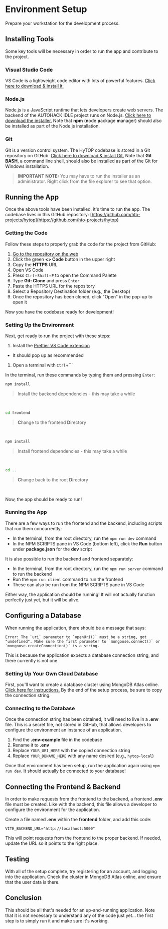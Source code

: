 # Environment Setup
Prepare your workstation for the development process.

## Installing Tools
Some key tools will be necessary in order to run the app and contribute to the project.

### Visual Studio Code
VS Code is a lightweight code editor with lots of powerful features. [Click here to download & install it.](https://code.visualstudio.com/Download)

### Node.js
Node.js is a JavaScript runtime that lets developers create web servers. The backend of the AUTOHACK IDLE project runs on Node.js. [Click here to download the installer.](https://nodejs.org/en/download/prebuilt-installer) Note that **npm** (**n**ode **p**ackage **m**anager) should also be installed as part of the Node.js installation.

### Git
Git is a version control system. The HyTOP codebase is stored in a Git repository on GitHub. [Click here to download & install Git.](https://gitforwindows.org/) Note that **Git BASH**, a command line shell, should also be installed as part of the Git for Windows installation.

>**IMPORTANT NOTE:** You may have to run the installer as an administrator. Right click from the file explorer to see that option.

## Running the App
Once the above tools have been installed, it's time to run the app. The codebase lives in this GitHub repository: [https://github.com/hto-projects/hytop](https://github.com/hto-projects/hytop)

### Getting the Code
Follow these steps to properly grab the code for the project from GitHub:

1. [Go to the repository on the web](https://github.com/hto-projects/hytop)
1. Click the green **<> Code** button in the upper right
1. Copy the **HTTPS** URL
1. Open VS Code
1. Press `Ctrl`+`Shift`+`P` to open the Command Palette
1. Type **Git: Clone** and press `Enter`
1. Paste the HTTPS URL for the repository
1. Select a Repository Destination folder (e.g., the Desktop)
1. Once the repository has been cloned, click "Open" in the pop-up to open it

Now you have the codebase ready for development!

### Setting Up the Environment
Next, get ready to run the project with these steps:

1. Install the [Prettier VS Code extension](https://marketplace.visualstudio.com/items?itemName=esbenp.prettier-vscode)  
  - It should pop up as recommended
1. Open a terminal with `Ctrl`+`\``

In the terminal, run these commands by typing them and pressing `Enter`:

```bash
npm install
```
>Install the backend dependencies - this may take a while

<br>

```bash
cd frontend
```
>**C**hange to the frontend **D**irectory

<br>

```bash
npm install
```
>Install frontend dependencies - this may take a while

<br>

```bash
cd ..
```
>**C**hange back to the root **D**irectory

<br>

Now, the app should be ready to run!

### Running the App
There are a few ways to run the frontend and the backend, including scripts that run them concurrently:

- In the terminal, from the root directory, run the `npm run dev` command
- In the NPM SCRIPTS pane in VS Code (bottom left), click the **Run** button under **package.json** for the **dev** script

It is also possible to run the backend and frontend separately:

- In the terminal, from the root directory, run the `npm run server` command to run the backend
- Run the `npm run client` command to run the frontend
- These can also be run from the NPM SCRIPTS pane in VS Code

Either way, the application should be running! It will not actually function perfectly just yet, but it will be alive.

## Configuring a Database
When running the application, there should be a message that says:

```
Error: The `uri` parameter to `openUri()` must be a string, got "undefined". Make sure the first parameter to `mongoose.connect()` or `mongoose.createConnection()` is a string.
```

This is because the application expects a database connection string, and there currently is not one.

### Setting Up Your Own Cloud Database
First, you'll want to create a database cluster using MongoDB Atlas online. [Click here for instructions.](MongoAtlasSetup.md) By the end of the setup process, be sure to copy the connection string.

### Connecting to the Database
Once the connection string has been obtained, it will need to live in a **.env** file. This is a secret file, not stored in GitHub, that allows developers to configure the environment an instance of an application.

1. Find the **.env-example** file in the codebase
1. Rename it to **.env**
1. Replace `YOUR_URI_HERE` with the copied connection string
1. Replace `YOUR_DBNAME_HERE` with any name desired (e.g., `hytop-local`)

Once that environment has been setup, run the application again using `npm run dev`. It should actually be connected to your database!

## Connecting the Frontend & Backend
In order to make requests from the frontend to the backend, a frontend **.env** file must be created. Like with the backend, this file allows a developer to configure the environment for the application.

Create a file named **.env** within the **frontend** folder, and add this code:

```
VITE_BACKEND_URL="http://localhost:5000"
```

This will point requests from the frontend to the proper backend. If needed, update the URL so it points to the right place.

## Testing
With all of the setup complete, try registering for an account, and logging into the application. Check the cluster in MongoDB Atlas online, and ensure that the user data is there.

## Conclusion
This should be all that's needed for an up-and-running application. Note that it is not necessary to understand any of the code just yet... the first step is to simply run it and make sure it's working.
